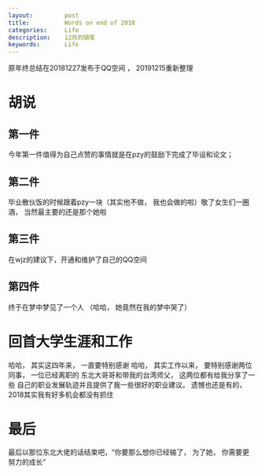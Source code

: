 ```yaml
---
layout:     	post
title:      	Words on end of 2018
categories: 	Life
description:   	12月的随笔
keywords: 		Life
---
```


原年终总结在20181227发布于QQ空间 ， 20191215重新整理

# 胡说

## 第一件

今年第一件值得为自己点赞的事情就是在pzy的鼓励下完成了毕设和论文；

## 第二件

毕业散伙饭的时候跟着pzy一块（其实他不做， 我也会做的啦）敬了女生们一圈酒， 当然最主要的还是那个她啦

## 第三件

在wjz的建议下，开通和维护了自己的QQ空间

## 第四件

终于在梦中梦见了一个人
（哈哈， 她竟然在我的梦中哭了）

# 回首大学生涯和工作

哈哈， 其实这四年来， 一直要特别感谢
哈哈， 其实工作以来， 要特别感谢两位同事， 一位已经离职的
东北大哥哥和带我的台湾师父， 这两位都有给我分享了一些
自己的职业发展轨迹并且提供了我一些很好的职业建议。
遗憾也还是有的， 2018其实我有好多机会都没有抓住

# 最后

最后以那位东北大佬的话结束吧，“你要那么想你已经输了， 为了她， 你需要更努力的成长”